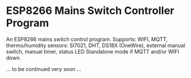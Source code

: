 # ESP8266 Mains Switch Controller Program
An ESP8266 mains switch control program. Supports: WIFI, MQTT, thermo/humidity sensors: SI7021, DHT, DS18X (OneWire), external manual switch, manual timer, status LED
Standalone mode if MQTT and/or WIFI down.

... to be continued very soon ...

